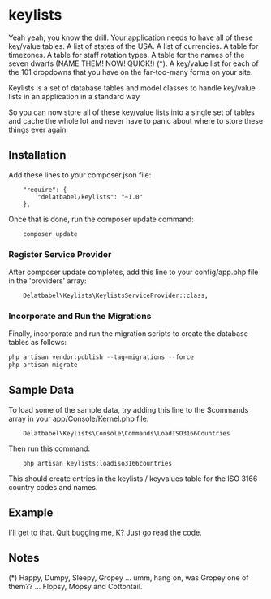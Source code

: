 # keylists

Yeah yeah, you know the drill. Your application needs to have all of these key/value tables.
A list of states of the USA. A list of currencies. A table for timezones. A table for staff
rotation types. A table for the names of the seven dwarfs (NAME THEM! NOW! QUICK!) (*).  A key/value
list for each of the 101 dropdowns that you have on the far-too-many forms on your site.

Keylists is a set of database tables and model classes to handle key/value lists in an application
in a standard way

So you can now store all of these key/value lists into a single set of tables and cache the whole
lot and never have to panic about where to store these things ever again.

## Installation

Add these lines to your composer.json file:

```
    "require": {
        "delatbabel/keylists": "~1.0"
    },
```

Once that is done, run the composer update command:

```
    composer update
```

### Register Service Provider

After composer update completes, add this line to your config/app.php file in the 'providers' array:

```
    Delatbabel\Keylists\KeylistsServiceProvider::class,
```

### Incorporate and Run the Migrations

Finally, incorporate and run the migration scripts to create the database tables as follows:

```php
php artisan vendor:publish --tag=migrations --force
php artisan migrate
```

## Sample Data

To load some of the sample data, try adding this line to the $commands array in your app/Console/Kernel.php
file:

```
    Delatbabel\Keylists\Console\Commands\LoadISO3166Countries
```

Then run this command:

```
    php artisan keylists:loadiso3166countries
```

This should create entries in the keylists / keyvalues table for the ISO 3166 country codes and names.

## Example

I'll get to that. Quit bugging me, K? Just go read the code.

## Notes

(*) Happy, Dumpy, Sleepy, Gropey ... umm, hang on, was Gropey one of them?? ... Flopsy, Mopsy and Cottontail.
